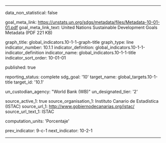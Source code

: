 
---
data_non_statistical: false

goal_meta_link: https://unstats.un.org/sdgs/metadata/files/Metadata-10-01-01.pdf
goal_meta_link_text: United Nations Sustainable Development Goals Metadata (PDF 221 KB)

graph_title: global_indicators.10-1-1-graph-title
graph_type: line
indicator_number: 10.1.1
indicator_definition: global_indicators.10-1-1-indicator_definition
indicator_name: global_indicators.10-1-1-title
indicator_sort_order: 10-01-01

published: true

reporting_status: complete
sdg_goal: '10'
target_name: global_targets.10-1-title
target_id: '10.1'

un_custodian_agency: "World Bank (WB)"
un_designated_tier: '2'

source_active_1: true
source_organisation_1: Instituto Canario de Estadística (ISTAC)
source_url_1: http://www.gobiernodecanarias.org/istac/
source_url_text_1: ISTAC

computation_units: 'Porcentaje'

prev_indicator: 9-c-1
next_indicator: 10-2-1

---